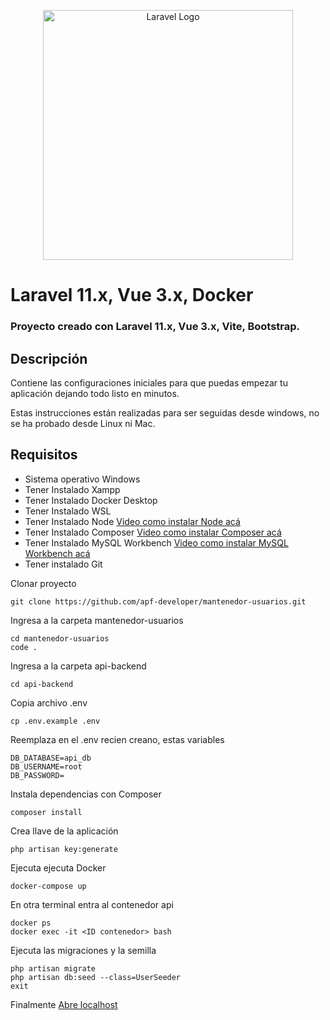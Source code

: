 <p align="center"><a href="https://laravel.com" target="_blank"><img src="https://raw.githubusercontent.com/laravel/art/master/logo-lockup/5%20SVG/2%20CMYK/1%20Full%20Color/laravel-logolockup-cmyk-red.svg" width="400" alt="Laravel Logo"></a></p>

# Laravel 11.x, Vue 3.x, Docker
### Proyecto creado con Laravel 11.x, Vue 3.x, Vite, Bootstrap.

## Descripción

Contiene las configuraciones iniciales para que puedas empezar tu aplicación dejando todo listo en minutos.

Estas instrucciones están realizadas para ser seguidas desde windows, no se ha probado desde Linux ni Mac.

## Requisitos

- Sistema operativo Windows
- Tener Instalado Xampp
- Tener Instalado Docker Desktop
- Tener Instalado WSL
- Tener Instalado Node  <a href="https://www.youtube.com/watch?v=29mihvA_zEA&t=1s&ab_channel=CarlosMasterWeb">Video como instalar Node acá</a>
- Tener Instalado Composer  <a href="https://www.youtube.com/watch?v=0mcC0kMCJkQ&ab_channel=CarlosMasterWeb">Video como instalar Composer acá</a>
- Tener Instalado MySQL Workbench <a href="https://www.youtube.com/watch?v=_K2nOYwOq1E&t=103s&ab_channel=ElRinc%C3%B3ndelHacker">Video como instalar MySQL Workbench acá</a>
- Tener instalado Git

Clonar proyecto

    git clone https://github.com/apf-developer/mantenedor-usuarios.git

Ingresa a la carpeta mantenedor-usuarios

    cd mantenedor-usuarios
    code .

Ingresa a la carpeta api-backend

    cd api-backend

Copia archivo .env

    cp .env.example .env

Reemplaza en el .env recien creano, estas variables

    DB_DATABASE=api_db
    DB_USERNAME=root
    DB_PASSWORD=

Instala dependencias con Composer

    composer install
    
Crea llave de la aplicación

    php artisan key:generate

Ejecuta ejecuta Docker

    docker-compose up

En otra terminal entra al contenedor api

    docker ps
    docker exec -it <ID contenedor> bash

Ejecuta las migraciones y la semilla

    php artisan migrate
    php artisan db:seed --class=UserSeeder
    exit

Finalmente <a href="http://localhost" >Abre localhost</a>
